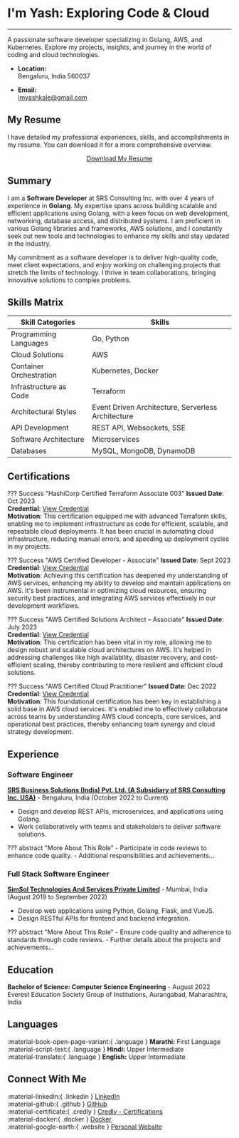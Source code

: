 # I'm Yash: Exploring Code & Cloud

---

A passionate software developer specializing in Golang, AWS, and Kubernetes. Explore my projects, insights, and journey in the world of coding and cloud technologies.

- **Location:**  
  Bengaluru, India 560037

- **Email:**  
  [imyashkale@gmail.com](mailto:imyashkale@gmail.com)

## My Resume

I have detailed my professional experiences, skills, and accomplishments in my resume. You can download it for a more comprehensive overview.

<!-- markdownlint-disable MD033 -->
<div style="text-align: center;">
    <a href="../static/resume/Yash_Kale_Resume.pdf" class="md-button md-button--primary" download="Yash_Kale_Resume.pdf">Download My Resume</a>
</div>

## Summary

I am a **Software Developer** at SRS Consulting Inc. with over 4 years of experience in **Golang**. My expertise spans across building scalable and efficient applications using Golang, with a keen focus on web development, networking, database access, and distributed systems. I am proficient in various Golang libraries and frameworks, AWS solutions, and I constantly seek out new tools and technologies to enhance my skills and stay updated in the industry.

My commitment as a software developer is to deliver high-quality code, meet client expectations, and enjoy working on challenging projects that stretch the limits of technology. I thrive in team collaborations, bringing innovative solutions to complex problems.

## Skills Matrix

| Skill Categories          | Skills                                    |
|---------------------------|-------------------------------------------|
| Programming Languages     | Go, Python                                    |
| Cloud Solutions           | AWS                 |
| Container Orchestration   | Kubernetes, Docker                        |
| Infrastructure as Code    | Terraform                                 |
| Architectural Styles      | Event Driven Architecture, Serverless Architecture |
| API Development           | REST API, Websockets, SSE                 |
| Software Architecture     | Microservices                             |
| Databases                 | MySQL, MongoDB, DynamoDB                  |

## Certifications

??? Success "HashiCorp Certified Terraform Associate 003"
    **Issued Date**: Oct 2023  
    **Credential**: [View Credential](https://www.credly.com/badges/0f97f56d-5e8b-47c5-9c81-ae4ee6bb99f6)  
    **Motivation**: This certification equipped me with advanced Terraform skills, enabling me to implement infrastructure as code for efficient, scalable, and repeatable cloud deployments. It has been crucial in automating cloud infrastructure, reducing manual errors, and speeding up deployment cycles in my projects.

??? Success "AWS Certified Developer - Associate"
    **Issued Date**: Sept 2023  
    **Credential**: [View Credential](https://www.credly.com/badges/7b875d7d-dc65-4bae-8659-15a253a4ae25)  
    **Motivation**: Achieving this certification has deepened my understanding of AWS services, enhancing my ability to develop and maintain applications on AWS. It's been instrumental in optimizing cloud resources, ensuring security best practices, and integrating AWS services effectively in our development workflows.

??? Success "AWS Certified Solutions Architect – Associate"
    **Issued Date**: July 2023  
    **Credential**: [View Credential](https://www.credly.com/badges/31397bd2-239e-4dfa-9220-f1eed1488633)  
    **Motivation**: This certification has been vital in my role, allowing me to design robust and scalable cloud architectures on AWS. It's helped in addressing challenges like high availability, disaster recovery, and cost-efficient scaling, thereby contributing to more resilient and efficient cloud solutions.

??? Success "AWS Certified Cloud Practitioner"
    **Issued Date**: Dec 2022  
    **Credential**: [View Credential](https://www.credly.com/badges/9eb5642b-17d6-4463-9578-50eb57e425c6)  
    **Motivation**: This foundational certification has been key in establishing a solid base in AWS cloud services. It's enabled me to effectively collaborate across teams by understanding AWS cloud concepts, core services, and operational best practices, thereby enhancing team synergy and cloud strategy development.

## Experience

### Software Engineer

**[SRS Business Solutions (India) Pvt. Ltd. (A Subsidiary of SRS Consulting Inc. USA)](https://www.srsconsultinginc.com/index)** - Bengaluru, India (October 2022 to Current)

- Design and develop REST APIs, microservices, and applications using Golang.
- Work collaboratively with teams and stakeholders to deliver software solutions.

??? abstract "More About This Role"
    - Participate in code reviews to enhance code quality.
    - Additional responsibilities and achievements...

### Full Stack Software Engineer

**[SimSol Technologies And Services Private Limited](https://www.simsol.in)** - Mumbai, India (August 2019 to September 2022)

- Develop web applications using Python, Golang, Flask, and VueJS.
- Design RESTful APIs for frontend and backend integration.

??? abstract "More About This Role"
    - Ensure code quality and adherence to standards through code reviews.
    - Further details about the projects and achievements...

## Education

**Bachelor of Science: Computer Science Engineering** - August 2022
Everest Education Society Group of Institutions, Aurangabad, Maharashtra, India

## Languages

:material-book-open-page-variant:{ .language } **Marathi:** First Language  
:material-script-text:{ .language } **Hindi:** Upper Intermediate  
:material-translate:{ .language } **English:** Upper Intermediate  

## Connect With Me

:material-linkedin:{ .linkedin } [LinkedIn](https://www.linkedin.com/in/imyashkale/)  
:material-github:{ .github } [GitHub](https://github.com/imyashkale)  
:material-certificate:{ .credly } [Credly - Certifications](https://www.credly.com/badges/9eb5642b-17d6-4463-9578-50eb57e425c6)  
:material-docker:{ .docker } [Docker](https://hub.docker.com/u/imyashkale)  
:material-google-earth:{ .website } [Personal Website](https://imyashkale.com)
